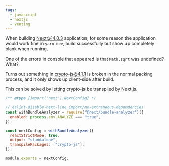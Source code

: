 ```yaml
---
tags:
  - javascript
  - nextjs
  - venting
---
```

When building Next@14.0.3 application, for some reason the application would work fine in `yarn dev`, build successfully but show up completely blank when running.

One of the errors in console that appeared is that `Math.sqrt` was undefined? What?

Turns out something in crypto-js@4.1.1 is broken in the normal packing process, and it only shows up client-side after build.

This can be solved by letting crypto-js be transpiled by Next.js.

```js
/** @type {import('next').NextConfig} */

// eslint-disable-next-line import/no-extraneous-dependencies
const withBundleAnalyzer = require("@next/bundle-analyzer")({
  enabled: process.env.ANALYZE === "true",
});

const nextConfig = withBundleAnalyzer({
  reactStrictMode: true,
  output: "standalone",
  transpilePackages: ["crypto-js"],
});

module.exports = nextConfig;
```